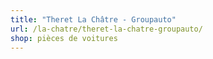 ```yaml
---
title: "Theret La Châtre - Groupauto"
url: /la-chatre/theret-la-chatre-groupauto/
shop: pièces de voitures
---
```

